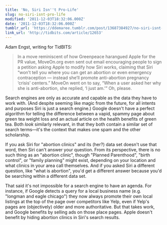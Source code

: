 ```yaml
---
title: 'No, Siri Isn''t Pro-Life'
slug: no-siri-isnt-pro-life
modified: '2011-12-03T18:32:06.000Z'
date: '2011-12-03T18:32:06.000Z'
tumblr_url: 'https://ddemaree.tumblr.com/post/13687384927/no-siri-isnt-pro-life'
link_url: 'http://tidbits.com/article/12653'
---
```

Adam Engst, writing for TidBITS:

> In a move reminiscent of how Greenpeace harangued Apple for the PR value, MoveOn.org even sent out email encouraging people to sign a petition asking Apple to modify how Siri works, claiming that Siri “won’t tell you where you can get an abortion or even emergency contraception — instead she’ll promote anti-abortion pregnancy ‘crisis’ centers.” MoveOn went on to say, “When a user asked her why she is anti-abortion, she replied, ‘I just am.’” Oh, please.

Search engines are only as accurate and capable as the data they have to work with. (And despite seeming like magic from the future, for all intents and purposes Siri is just a search engine.) Google doesn't have a perfect algorithm for telling the difference between a vapid, spammy page about green tea weight loss and an actual article on the health benefits of green tea. Both _look_ similarly relevant, in that they both contain a similar set of search terms—it's the context that makes one spam and the other scholarship.

If you ask Siri for "abortion clinics" and its (her?) data set doesn't use that word, then Siri can't answer your question. From its perspective, there is no such thing as an "abortion clinic", though "Planned Parenthood", "birth control", or "family planning" might exist, depending on your location and what clinics in your area call themselves. And if you asked Siri a different question, like "what is abortion", you'd get a different answer because you'd be searching within a different data set.

That said it's not impossible for a search engine to have an agenda. For instance, if Google detects a query for a local business name (e.g. "longman and eagle chicago") they now always promote their own local listings at the top of the page over competitors like Yelp, even if Yelp's pages are (objectively) older and more authoritative. But that takes work, and Google benefits by selling ads on those place pages. Apple doesn't benefit by hiding abortion clinics in Siri's search results.
